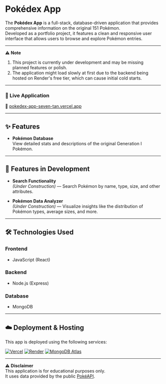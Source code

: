 # Pokédex App

The **Pokédex App** is a full-stack, database-driven application that provides comprehensive information on the original 151 Pokémon.  
Developed as a portfolio project, it features a clean and responsive user interface that allows users to browse and explore Pokémon entries.

---

⚠️ **Note**
1. This project is currently under development and may be missing planned features or polish.
2. The application might load slowly at first due to the backend being hosted on Render's free tier, which can cause initial cold starts.

---

### 🚀 Live Application

🔗 [pokedex-app-seven-tan.vercel.app](https://pokedex-app-seven-tan.vercel.app/)

---

## ✨ Features

- **Pokémon Database**  
  View detailed stats and descriptions of the original Generation I Pokémon.

---

## 🔧 Features in Development

- **Search Functionality**  
  *(Under Construction)* — Search Pokémon by name, type, size, and other attributes.

- **Pokémon Data Analyzer**  
  *(Under Construction)* — Visualize insights like the distribution of Pokémon types, average sizes, and more.

---

## 🛠 Technologies Used

### Frontend
- JavaScript (React)

### Backend
- Node.js (Express)

### Database
- MongoDB

---

## ☁️ Deployment & Hosting

This app is deployed using the following services:

[![Vercel](https://img.shields.io/badge/Vercel-Hosting-black?logo=vercel)](https://vercel.com)
[![Render](https://img.shields.io/badge/Render-Cloud-blue?logo=render)](https://render.com)
[![MongoDB Atlas](https://img.shields.io/badge/MongoDB_Atlas-Database-green?logo=mongodb)](https://www.mongodb.com/cloud/atlas)

---

⚠️ **Disclaimer**  
This application is for educational purposes only.  
It uses data provided by the public [PokéAPI](https://pokeapi.co/).


